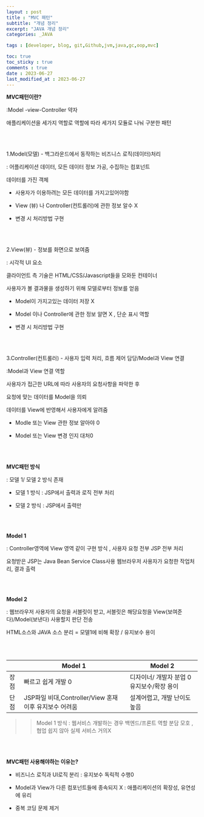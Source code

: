 ```yaml
---
layout : post
title : "MVC 패턴"
subtitle: "개념 정리"
excerpt: "JAVA 개념 정리"
categories: _JAVA

tags : [developer, blog, git,Github,jvm,java,gc,oop,mvc]

toc: true 
toc_sticky : true
comments : true
date : 2023-06-27
last_modified_at : 2023-06-27
---
```




**MVC패턴이란?**

 

:Model -view-Controller 약자 

애플리케이션을 세가지 역할로 역할에 따라 세가지 모듈로 나눠 구분한 패턴



  <br/><br/> 

  

1.Model(모델) - 백그라운드에서 동작하는 비즈니스 로직(데이터)처리

 

: 어플리케이션 데이터, 모든 데이터 정보 가공, 수집하는 컴포넌트

  데이터를 가진 객체 

 

- 사용자가 이용하려는 모든 데이터를 가지고있어야함

- View (뷰) 나 Controller(컨트롤러)에 관한 정보 알수 X

- 변경 시 처리방법 구현 




  <br/><br/>


  

2.View(뷰) - 정보를 화면으로 보여줌

 

: 시각적 UI 요소

 클라이언트 측 기술은 HTML/CSS/Javascript들을 모와둔 컨테이너

 사용자가 볼 결과물을 생성하기 위해 모델로부터 정보를 얻음 

 

- Model이 가지고있는 데이터 저장 X

- Model 이나 Controller에 관한 정보 알면 X , 단순 표시 역할 

- 변경 시 처리방법 구현




  <br/><br/> 




3.Controller(컨트롤러) - 사용자 입력 처리, 흐름 제어 담당/Model과 View 연결

 

:Model과 View 연결 역할

사용자가 접근한 URL에 따라 사용자의 요청사항을 파악한 후 

요청에 맞는 데이터를 Model을 의뢰

데이터를 View에 반영해서 사용자에게 알려줌 

 

- Modle 또는 View 관한 정보 알아야 0 

- Model 또는 View 변경 인지 대처0



 
 <br/><br/> 
 



**MVC패턴 방식** 

 

: 모델 1/ 모델 2 방식 존재

 

- 모델 1 방식 : JSP에서 출력과 로직 전부 처리

- 모델 2 방식 : JSP에서 출력만 



 
 <br/><br/> 

 
 

**Model 1**

 

: Controller영역에 View 영역 같이 구현 방식 , 사용자 요청 전부 JSP 전부 처리

 요청받은 JSP는 Java Bean Service Class사용 웹브라우저 사용자가 요청한 작업처리, 결과 출력 


 

  <br/><br/> 


 

**Model 2**

 

: 웹브라우저 사용자의 요청을 서블릿이 받고, 서블릿은 해당요청을 View(보여준다)/Model(보낸다) 사용할지 판단 전송 

 HTML소스와 JAVA 소스 분리 = 모델1에 비해 확장 / 유지보수 용이 



 
 <br/><br/> 
 
 

 

||Model 1|Model 2|
|----|--------------|--------------------| 
|장점|	빠르고 쉽게 개발 0 |	디자이너/ 개발자 분업 0 유지보수/확장 용이|                      
|단점 |	JSP파일 비대,Controller/View 혼재 이후 유지보수 어려움|설계어렵고, 개발 난이도 높음|


>>Model 1 방식 : 웹서비스 개발하는 경우 백엔드/프론트 역할 분담 모호 ,협업 쉽지 않아 실제 서비스 거의X



 

  <br/><br/> 



 

**MVC패턴 사용해야하는 이유는?**

 

- 비즈니스 로직과 UI로직 분리 : 유지보수 독릭적 수행0

 

- Model과 View가 다른 컴포넌트들에 종속되지 X : 애플리케이션의 확장성, 유연성에 유리

 

- 중복 코딩 문제 제거 

